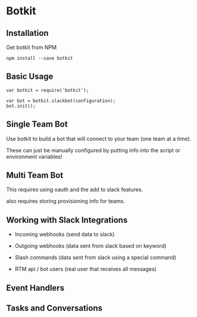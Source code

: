 # Botkit

## Installation

Get botkit from NPM

```
npm install --save botkit
```


## Basic Usage

```
var botkit = require('botkit');

var bot = botkit.slackbot(configuration);
bot.init();

```

## Single Team Bot

Use botkit to build a bot that will connect to your team (one team at a time).

These can just be manually configured by putting info into the script or environment variables!


## Multi Team Bot

This requires using oauth and the add to slack features.

also requires storing provisioning info for teams.


## Working with Slack Integrations

* Incoming webhooks (send data to slack)

* Outgoing webhooks (data sent from slack based on keyword)
* Slash commands (data sent from slack using a special command)

* RTM api / bot users (real user that receives all messages)


## Event Handlers

## Tasks and Conversations
